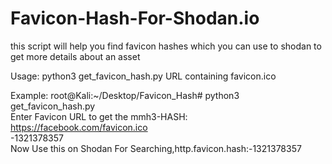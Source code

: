 # Favicon-Hash-For-Shodan.io
this script will help you find favicon hashes which you can use to shodan to get more details about an asset

Usage:
python3 get_favicon_hash.py URL containing favicon.ico

Example:
root@Kali:~/Desktop/Favicon_Hash# python3 get_favicon_hash.py  
Enter Favicon URL to get the mmh3-HASH: https://facebook.com/favicon.ico  
-1321378357  
Now Use this on Shodan For Searching,http.favicon.hash:-1321378357


